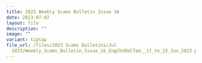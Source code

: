 ```yaml
---
title: 2023 Weekly Scams Bulletin Issue 16
date: 2023-07-07
layout: file
description: ""
image: ""
variant: tiptap
file_url: /files/2023 Scams Bulletins/Jul
  2023/Weekly_Scams_Bulletin_Issue_16_EngChiMalTam__17_to_23_Jun_2023.pdf
---
```

